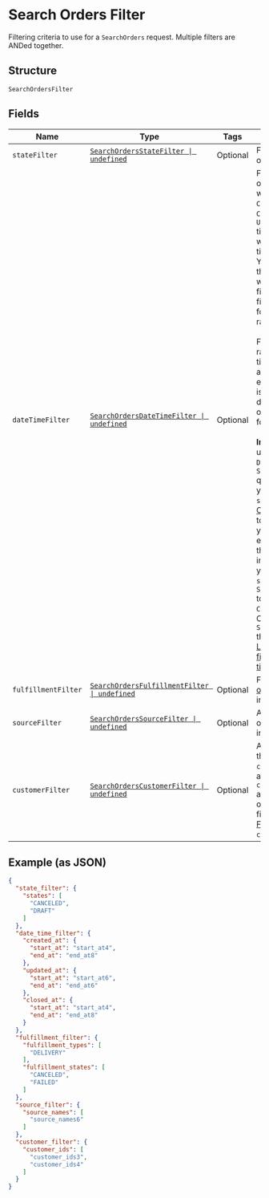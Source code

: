 <!-- Optimized: 2025-10-06 -->
<!-- RPM: 1.6.2.1.1.6.2.1_search-orders-filter_20251006 -->
<!-- Session: E2E RPM DNA Application -->
<!-- AOM: RND (Reggie & Dro) -->
<!-- COI: TECHNOLOGY -->
<!-- RPM: HIGH -->
<!-- ACTION: BUILD -->

# Search Orders Filter

Filtering criteria to use for a `SearchOrders` request. Multiple filters
are ANDed together.

## Structure

`SearchOrdersFilter`

## Fields

| Name | Type | Tags | Description |
|  --- | --- | --- | --- |
| `stateFilter` | [`SearchOrdersStateFilter \| undefined`](../../doc/models/search-orders-state-filter.md) | Optional | Filter by the current order `state`. |
| `dateTimeFilter` | [`SearchOrdersDateTimeFilter \| undefined`](../../doc/models/search-orders-date-time-filter.md) | Optional | Filter for `Order` objects based on whether their `CREATED_AT`,<br>`CLOSED_AT`, or `UPDATED_AT` timestamps fall within a specified time range.<br>You can specify the time range and which timestamp to filter for. You can filter<br>for only one time range at a time.<br><br>For each time range, the start time and end time are inclusive. If the end time<br>is absent, it defaults to the time of the first request for the cursor.<br><br>__Important:__ If you use the `DateTimeFilter` in a `SearchOrders` query,<br>you must set the `sort_field` in [OrdersSort](../../doc/models/search-orders-sort.md)<br>to the same field you filter for. For example, if you set the `CLOSED_AT` field<br>in `DateTimeFilter`, you must set the `sort_field` in `SearchOrdersSort` to<br>`CLOSED_AT`. Otherwise, `SearchOrders` throws an error.<br>[Learn more about filtering orders by time range.](https://developer.squareup.com/docs/orders-api/manage-orders/search-orders#important-note-about-filtering-orders-by-time-range) |
| `fulfillmentFilter` | [`SearchOrdersFulfillmentFilter \| undefined`](../../doc/models/search-orders-fulfillment-filter.md) | Optional | Filter based on [order fulfillment](../../doc/models/fulfillment.md) information. |
| `sourceFilter` | [`SearchOrdersSourceFilter \| undefined`](../../doc/models/search-orders-source-filter.md) | Optional | A filter based on order `source` information. |
| `customerFilter` | [`SearchOrdersCustomerFilter \| undefined`](../../doc/models/search-orders-customer-filter.md) | Optional | A filter based on the order `customer_id` and any tender `customer_id`<br>associated with the order. It does not filter based on the<br>[FulfillmentRecipient](../../doc/models/fulfillment-recipient.md) `customer_id`. |

## Example (as JSON)

```json
{
  "state_filter": {
    "states": [
      "CANCELED",
      "DRAFT"
    ]
  },
  "date_time_filter": {
    "created_at": {
      "start_at": "start_at4",
      "end_at": "end_at8"
    },
    "updated_at": {
      "start_at": "start_at6",
      "end_at": "end_at6"
    },
    "closed_at": {
      "start_at": "start_at4",
      "end_at": "end_at8"
    }
  },
  "fulfillment_filter": {
    "fulfillment_types": [
      "DELIVERY"
    ],
    "fulfillment_states": [
      "CANCELED",
      "FAILED"
    ]
  },
  "source_filter": {
    "source_names": [
      "source_names6"
    ]
  },
  "customer_filter": {
    "customer_ids": [
      "customer_ids3",
      "customer_ids4"
    ]
  }
}
```
